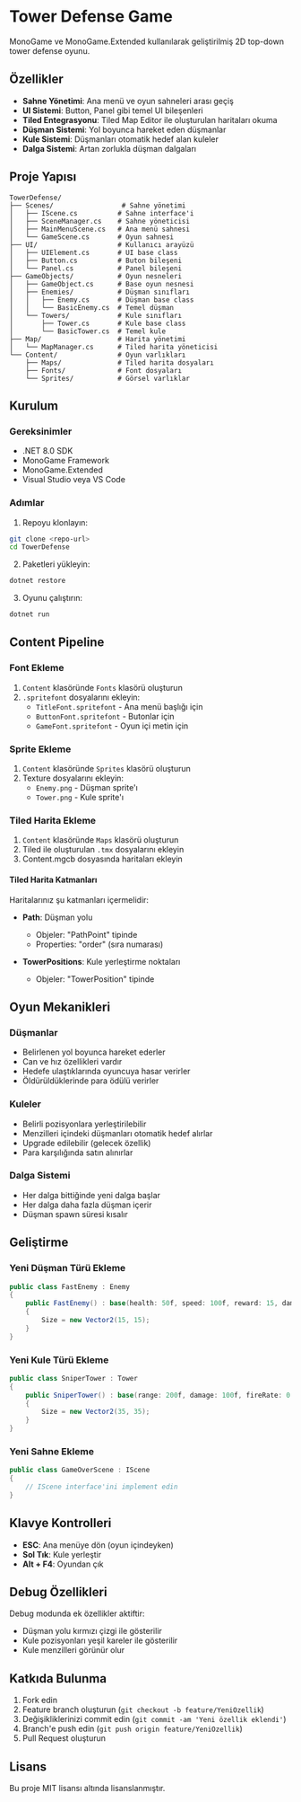 # Tower Defense Game

MonoGame ve MonoGame.Extended kullanılarak geliştirilmiş 2D top-down tower defense oyunu.

## Özellikler

- **Sahne Yönetimi**: Ana menü ve oyun sahneleri arası geçiş
- **UI Sistemi**: Button, Panel gibi temel UI bileşenleri
- **Tiled Entegrasyonu**: Tiled Map Editor ile oluşturulan haritaları okuma
- **Düşman Sistemi**: Yol boyunca hareket eden düşmanlar
- **Kule Sistemi**: Düşmanları otomatik hedef alan kuleler
- **Dalga Sistemi**: Artan zorlukla düşman dalgaları

## Proje Yapısı

```
TowerDefense/
├── Scenes/                 # Sahne yönetimi
│   ├── IScene.cs          # Sahne interface'i
│   ├── SceneManager.cs    # Sahne yöneticisi
│   ├── MainMenuScene.cs   # Ana menü sahnesi
│   └── GameScene.cs       # Oyun sahnesi
├── UI/                    # Kullanıcı arayüzü
│   ├── UIElement.cs       # UI base class
│   ├── Button.cs          # Buton bileşeni
│   └── Panel.cs           # Panel bileşeni
├── GameObjects/           # Oyun nesneleri
│   ├── GameObject.cs      # Base oyun nesnesi
│   ├── Enemies/           # Düşman sınıfları
│   │   ├── Enemy.cs       # Düşman base class
│   │   └── BasicEnemy.cs  # Temel düşman
│   └── Towers/            # Kule sınıfları
│       ├── Tower.cs       # Kule base class
│       └── BasicTower.cs  # Temel kule
├── Map/                   # Harita yönetimi
│   └── MapManager.cs      # Tiled harita yöneticisi
└── Content/               # Oyun varlıkları
    ├── Maps/              # Tiled harita dosyaları
    ├── Fonts/             # Font dosyaları
    └── Sprites/           # Görsel varlıklar
```

## Kurulum

### Gereksinimler

- .NET 8.0 SDK
- MonoGame Framework
- MonoGame.Extended
- Visual Studio veya VS Code

### Adımlar

1. Repoyu klonlayın:
```bash
git clone <repo-url>
cd TowerDefense
```

2. Paketleri yükleyin:
```bash
dotnet restore
```

3. Oyunu çalıştırın:
```bash
dotnet run
```

## Content Pipeline

### Font Ekleme

1. `Content` klasöründe `Fonts` klasörü oluşturun
2. `.spritefont` dosyalarını ekleyin:
   - `TitleFont.spritefont` - Ana menü başlığı için
   - `ButtonFont.spritefont` - Butonlar için
   - `GameFont.spritefont` - Oyun içi metin için

### Sprite Ekleme

1. `Content` klasöründe `Sprites` klasörü oluşturun
2. Texture dosyalarını ekleyin:
   - `Enemy.png` - Düşman sprite'ı
   - `Tower.png` - Kule sprite'ı

### Tiled Harita Ekleme

1. `Content` klasöründe `Maps` klasörü oluşturun
2. Tiled ile oluşturulan `.tmx` dosyalarını ekleyin
3. Content.mgcb dosyasında haritaları ekleyin

#### Tiled Harita Katmanları

Haritalarınız şu katmanları içermelidir:

- **Path**: Düşman yolu
  - Objeler: "PathPoint" tipinde
  - Properties: "order" (sıra numarası)
  
- **TowerPositions**: Kule yerleştirme noktaları
  - Objeler: "TowerPosition" tipinde

## Oyun Mekanikleri

### Düşmanlar

- Belirlenen yol boyunca hareket ederler
- Can ve hız özellikleri vardır
- Hedefe ulaştıklarında oyuncuya hasar verirler
- Öldürüldüklerinde para ödülü verirler

### Kuleler

- Belirli pozisyonlara yerleştirilebilir
- Menzilleri içindeki düşmanları otomatik hedef alırlar
- Upgrade edilebilir (gelecek özellik)
- Para karşılığında satın alınırlar

### Dalga Sistemi

- Her dalga bittiğinde yeni dalga başlar
- Her dalga daha fazla düşman içerir
- Düşman spawn süresi kısalır

## Geliştirme

### Yeni Düşman Türü Ekleme

```csharp
public class FastEnemy : Enemy
{
    public FastEnemy() : base(health: 50f, speed: 100f, reward: 15, damage: 1f)
    {
        Size = new Vector2(15, 15);
    }
}
```

### Yeni Kule Türü Ekleme

```csharp
public class SniperTower : Tower
{
    public SniperTower() : base(range: 200f, damage: 100f, fireRate: 0.5f, cost: 150)
    {
        Size = new Vector2(35, 35);
    }
}
```

### Yeni Sahne Ekleme

```csharp
public class GameOverScene : IScene
{
    // IScene interface'ini implement edin
}
```

## Klavye Kontrolleri

- **ESC**: Ana menüye dön (oyun içindeyken)
- **Sol Tık**: Kule yerleştir
- **Alt + F4**: Oyundan çık

## Debug Özellikleri

Debug modunda ek özellikler aktiftir:

- Düşman yolu kırmızı çizgi ile gösterilir
- Kule pozisyonları yeşil kareler ile gösterilir
- Kule menzilleri görünür olur

## Katkıda Bulunma

1. Fork edin
2. Feature branch oluşturun (`git checkout -b feature/YeniOzellik`)
3. Değişikliklerinizi commit edin (`git commit -am 'Yeni özellik eklendi'`)
4. Branch'e push edin (`git push origin feature/YeniOzellik`)
5. Pull Request oluşturun

## Lisans

Bu proje MIT lisansı altında lisanslanmıştır. 